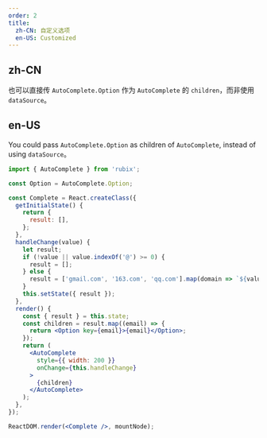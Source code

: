 ```yaml
---
order: 2
title:
  zh-CN: 自定义选项
  en-US: Customized
---
```


## zh-CN

也可以直接传 `AutoComplete.Option` 作为 `AutoComplete` 的 `children`，而非使用 `dataSource`。

## en-US

You could pass `AutoComplete.Option` as children of `AutoComplete`, instead of using `dataSource`。

````jsx
import { AutoComplete } from 'rubix';

const Option = AutoComplete.Option;

const Complete = React.createClass({
  getInitialState() {
    return {
      result: [],
    };
  },
  handleChange(value) {
    let result;
    if (!value || value.indexOf('@') >= 0) {
      result = [];
    } else {
      result = ['gmail.com', '163.com', 'qq.com'].map(domain => `${value}@${domain}`);
    }
    this.setState({ result });
  },
  render() {
    const { result } = this.state;
    const children = result.map((email) => {
      return <Option key={email}>{email}</Option>;
    });
    return (
      <AutoComplete
        style={{ width: 200 }}
        onChange={this.handleChange}
      >
        {children}
      </AutoComplete>
    );
  },
});

ReactDOM.render(<Complete />, mountNode);
````
